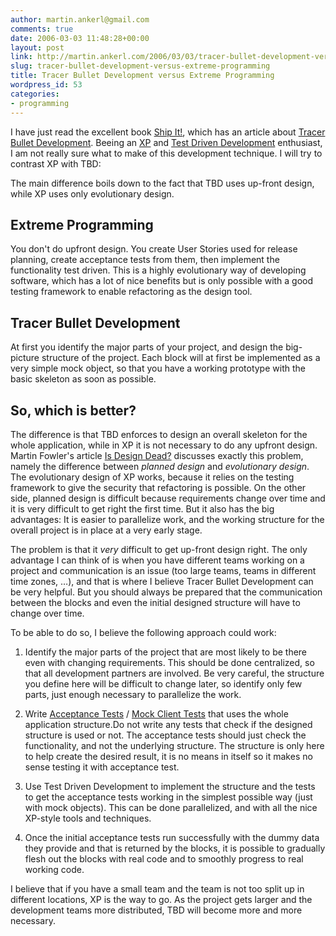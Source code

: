```yaml
---
author: martin.ankerl@gmail.com
comments: true
date: 2006-03-03 11:48:28+00:00
layout: post
link: http://martin.ankerl.com/2006/03/03/tracer-bullet-development-versus-extreme-programming/
slug: tracer-bullet-development-versus-extreme-programming
title: Tracer Bullet Development versus Extreme Programming
wordpress_id: 53
categories:
- programming
---
```


I have just read the excellent book [Ship It!](http://www.pragmaticprogrammer.com/titles/prj/), which has an article about [Tracer Bullet Development](http://www.artima.com/intv/tracer.html).  Beeing an [XP](http://www.extremeprogramming.org/) and [Test Driven Development](http://testdriven.com/) enthusiast, I am not really sure what to make of this development technique. I will try to contrast XP with TBD:

The main difference boils down to the fact that TBD uses up-front design, while XP uses only evolutionary design. 

## Extreme Programming

You don't do upfront design. You create User Stories used for release planning, create acceptance tests from them, then implement the functionality test driven. This is a highly evolutionary way of developing software, which has a lot of nice benefits but is only possible with a good testing framework to enable refactoring as the design tool.

## Tracer Bullet Development

At first you identify the major parts of your project, and design the big-picture structure of the project. Each block will at first be implemented as a very simple mock object, so that you have a working prototype with the basic skeleton as soon as possible.

## So, which is better?

The difference is that TBD enforces to design an overall skeleton for the whole application, while in XP it is not necessary to do any upfront design. Martin Fowler's article [Is Design Dead?](http://www.martinfowler.com/articles/designDead.html) discusses exactly this problem, namely the difference between _planned design_ and _evolutionary design_. The evolutionary design of XP works, because it relies on the testing framework to give the security that refactoring is possible. On the other side, planned design is difficult because requirements change over time and it is very difficult to get right the first time. But it also has the big advantages: It is easier to parallelize work, and the working structure for the overall project is in place at a very early stage.

The problem is that it _very_ difficult to get up-front design right. The only advantage I can think of is when you have different teams working on a project and communication is an issue (too large teams, teams in different time zones, …), and that is where I believe Tracer Bullet Development can be very helpful. But you should always be prepared that the communication between the blocks and even the initial designed structure will have to change over time.

To be able to do so, I believe the following approach could work:
	
1. Identify the major parts of the project that are most likely to be there even with changing requirements. This should be done centralized, so that all development partners are involved. Be very careful, the structure you define here will be difficult to change later, so identify only few parts, just enough necessary to parallelize the work.
	
1. Write [Acceptance Tests](http://www.extremeprogramming.org/rules/functionaltests.html) / [Mock Client Tests](http://www.jaredrichardson.net/blog/2005/06/20/) that uses the whole application structure.Do not write any tests that check if the designed structure is used or not. The acceptance tests should just check the functionality, and not the underlying structure. The structure is only here to help create the desired result, it is no means in itself so it makes no sense testing it with acceptance test.
	
1. Use Test Driven Development to implement the structure and the tests to get the acceptance tests working in the simplest possible way (just with mock objects). This can be done parallelized, and with all the nice XP-style tools and techniques.
	
1. Once the initial acceptance tests run successfully with the dummy data they provide and that is returned by the blocks, it is possible to gradually flesh out the blocks with real code and to smoothly progress to real working code.


I believe that if you have a small team and the team is not too split up in different locations, XP is the way to go. As the project gets larger and the development teams more distributed, TBD will become more and more necessary.